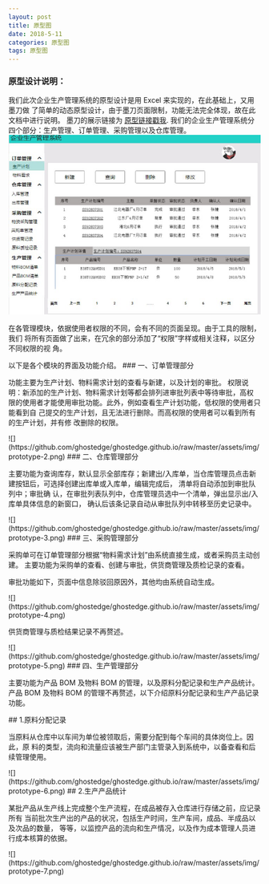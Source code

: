 ```yaml
---
layout: post
title: 原型图
date: 2018-5-11
categories: 原型图
tags: 原型图
---
```

### 原型设计说明：
我们此次企业生产管理系统的原型设计是用 Excel 来实现的，在此基础上，又用墨刀做
了简单的动态原型设计，由于墨刀页面限制，功能无法完全体现，故在此文档中进行说明。
墨刀的展示链接为 [原型链接戳我](https://free.modao.cc/app/yHTC86ceJE9IP7huCqzDDJgErWlzVe0). 我们的企业生产管理系统分四个部分：生产管理、订单管理、采购管理以及仓库管理。
![](https://github.com/ghostedge/ghostedge.github.io/raw/master/assets/img/prototype-1.png)
<p>
 	在各管理模块，依据使用者权限的不同，会有不同的页面呈现。由于工具的限制，我们
将所有页面做了出来，在冗余的部分添加了“权限”字样或相关注释，以区分不同权限的视
角。
</p>
 	以下是各个模块的界面及功能介绍。
### 一、订单管理部分
<p>
功能主要为生产计划、物料需求计划的查看与新建，以及计划的审批。
权限说明：新添加的生产计划、物料需求计划等都会排列进审批列表中等待审批，高权
限的使用者才能使用审批功能。此外，例如查看生产计划功能，低权限的使用者只能看到自
己提交的生产计划，且无法进行删除。而高权限的使用者可以看到所有的生产计划，并有修
改删除的权限。
</p>
![](https://github.com/ghostedge/ghostedge.github.io/raw/master/assets/img/prototype-2.png)
### 二、仓库管理部分
<p>
主要功能为查询库存，默认显示全部库存；新建出/入库单，当仓库管理员点击新建按钮后，可选择创建出库单或入库单，编辑完成后， 清单将自动添加到审批队列中；审批确
认，在审批列表队列中，仓库管理员选中一个清单，弹出显示出/入库单具体信息的新窗口，
确认后该条记录自动从审批队列中转移至历史记录中。
</p>
![](https://github.com/ghostedge/ghostedge.github.io/raw/master/assets/img/prototype-3.png)
### 三、采购管理部分
<p>
采购单可在订单管理部分根据“物料需求计划”由系统直接生成，或者采购员主动创建。
主要功能为采购单的查看、创建与审批，供货商管理及质检记录的查看。
</p>
<p>
审批功能如下，页面中信息除驳回原因外，其他均由系统自动生成。
</p>
![](https://github.com/ghostedge/ghostedge.github.io/raw/master/assets/img/prototype-4.png)
<p>
  	供货商管理与质检结果记录不再赘述。
</p>
![](https://github.com/ghostedge/ghostedge.github.io/raw/master/assets/img/prototype-5.png)
### 四、生产管理部分
<p>
 	主要功能为产品 BOM 及物料 BOM 的管理，以及原料分配记录和生产产品统计。产品
BOM 及物料 BOM 的管理不再赘述，以下介绍原料分配记录和生产产品记录功能。
</p>
## 1.原料分配记录
<p>
当原料从仓库中以车间为单位被领取后，需要分配到每个车间的具体岗位上。因此，原
料的类型，流向和流量应该被生产部门主管录入到系统中，以备查看和后续管理使用。
</p>
![](https://github.com/ghostedge/ghostedge.github.io/raw/master/assets/img/prototype-6.png)
## 2.生产产品统计
<p>
某批产品从生产线上完成整个生产流程，在成品被存入仓库进行存储之前，应记录所有
当前批次生产出的产品的状况，包括生产时间，生产车间，成品、半成品以及次品的数量，
等等，以监控产品的流向和生产情况，以及作为成本管理人员进行成本核算的依据。
</p>
![](https://github.com/ghostedge/ghostedge.github.io/raw/master/assets/img/prototype-7.png)
